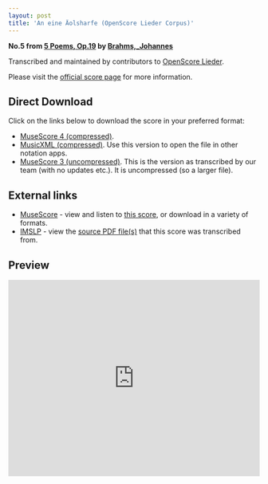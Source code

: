 ```yaml
---
layout: post
title: 'An eine Äolsharfe (OpenScore Lieder Corpus)'
---
```


__No.5 from [5 Poems, Op.19](https://fourscoreandmore.org/OpenScore/Brahms%2C_Johannes/5_Poems%2C_Op.19/) by [Brahms,_Johannes](https://fourscoreandmore.org/OpenScore/Brahms%2C_Johannes)__

Transcribed and maintained by contributors to [OpenScore Lieder].

Please visit the [official score page] for more information.

[official score page]: https://musescore.com/openscore-lieder-corpus/scores/5667745
[OpenScore Lieder]: https://musescore.com/openscore-lieder-corpus

## Direct Download

Click on the links below to download the score in your preferred format:
- [MuseScore 4 (compressed)](https://fourscoreandmore.org/OpenScore/Brahms%2C_Johannes/5_Poems%2C_Op.19/5_An_eine_%C3%84olsharfe.mscz).
- [MusicXML (compressed)](https://fourscoreandmore.org/OpenScore/Brahms%2C_Johannes/5_Poems%2C_Op.19/5_An_eine_%C3%84olsharfe.mxl). Use this version to open the file in other notation apps.
- [MuseScore 3 (uncompressed)](https://raw.githubusercontent.com/OpenScore/Lieder/refs/heads/main/scores/Brahms%2C_Johannes/5_Poems%2C_Op.19/5_An_eine_%C3%84olsharfe/lc5667745.mscx). This is the version as transcribed by our team (with no updates etc.). It is uncompressed (so a larger file).

## External links

- [MuseScore] - view and listen to [this score][MuseScore], or download in a variety of formats.
- [IMSLP] - view the [source PDF file(s)][IMSLP] that this score was transcribed from.

[MuseScore]: https://musescore.com/score/5667745
[IMSLP]: https://imslp.org/wiki/Special:ReverseLookup/97696

## Preview

<iframe width="100%" height="394" src="https://musescore.com/openscore-lieder-corpus/scores/5667745/embed" frameborder="0" allowfullscreen allow="autoplay; fullscreen"></iframe>
